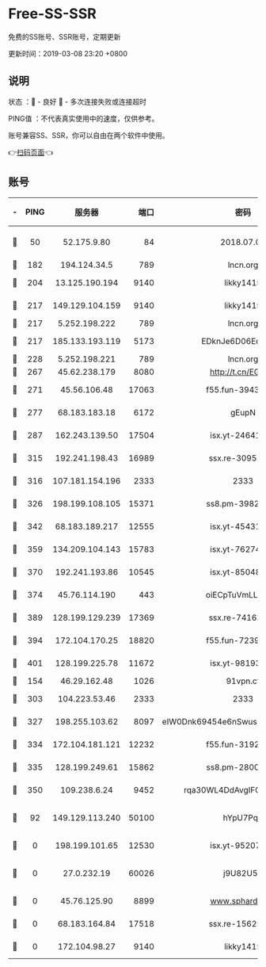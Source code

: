 # Free-SS-SSR

免费的SS账号、SSR账号，定期更新

更新时间：2019-03-08 23:20 +0800

## 说明

状态     ：🙂 - 良好 🙁 - 多次连接失败或连接超时

PING值   ：不代表真实使用中的速度，仅供参考。

账号兼容SS、SSR，你可以自由在两个软件中使用。

👉[扫码页面](https://liesauer.github.io/Free-SS-SSR/)👈

## 账号

|-|PING|服务器|端口|密码|加密方式|区域|
|:----:|:----:|:-----:|-----:|:----:|:----:|:----:|
|🙂|50|52.175.9.80|84|2018.07.07|chacha20-ietf-poly1305|HK|
|🙂|182|194.124.34.5|789|lncn.org|rc4|JP|
|🙂|204|13.125.190.194|9140|likky1415|aes-256-cfb|KR|
|🙂|217|149.129.104.159|9140|likky1415|aes-256-cfb|CN|
|🙂|217|5.252.198.222|789|lncn.org|rc4|JP|
|🙂|217|185.133.193.119|5173|EDknJe6D06EoWDaw|aes-256-cfb|US|
|🙂|228|5.252.198.221|789|lncn.org|rc4|JP|
|🙂|267|45.62.238.179|8080|http://t.cn/EGJIyrl|rc4-md5|CA|
|🙂|271|45.56.106.48|17063|f55.fun-39436500|aes-256-cfb|US|
|🙂|277|68.183.183.18|6172|gEupN|aes-256-cfb|SG|
|🙂|287|162.243.139.50|17504|isx.yt-24641776|aes-256-cfb|US|
|🙂|315|192.241.198.43|16989|ssx.re-30951670|aes-256-cfb|US|
|🙂|316|107.181.154.196|2333|2333|aes-256-cfb|US|
|🙂|326|198.199.108.105|15371|ss8.pm-39823085|aes-256-cfb|US|
|🙂|342|68.183.189.217|12555|isx.yt-45431620|aes-256-cfb|SG|
|🙂|359|134.209.104.143|15783|isx.yt-76274027|aes-256-cfb|SG|
|🙂|370|192.241.193.86|10545|isx.yt-85048474|aes-256-cfb|US|
|🙂|374|45.76.114.190|443|oiECpTuVmLLxk4Ts|aes-256-cfb|AU|
|🙂|389|128.199.129.239|17369|ssx.re-74162614|aes-256-cfb|SG|
|🙂|394|172.104.170.25|18820|f55.fun-72397693|aes-256-cfb|SG|
|🙂|401|128.199.225.78|11672|isx.yt-98193362|aes-256-cfb|SG|
|🙂|154|46.29.162.48|1026|91vpn.cf|rc4-md5|RU|
|🙂|303|104.223.53.46|2333|2333|aes-256-cfb|US|
|🙂|327|198.255.103.62|8097|eIW0Dnk69454e6nSwuspv9DmS201tQ0D|aes-256-cfb|US|
|🙂|334|172.104.181.121|12232|f55.fun-31925719|aes-256-cfb|SG|
|🙂|335|128.199.249.61|15862|ss8.pm-28005888|aes-256-cfb|SG|
|🙂|350|109.238.6.24|9452|rqa30WL4DdAvgIFG6Fs3znzTa|aes-256-cfb|FR|
|🙁|92|149.129.113.240|50100|hYpU7PqP|chacha20-ietf-poly1305|CN|
|🙁|0|198.199.101.65|12530|isx.yt-95207438|aes-256-cfb|US|
|🙁|0|27.0.232.19|60026|j9U82U53|xchacha20-ietf-poly1305|HK|
|🙁|0|45.76.125.90|8899|www.sphard.com|aes-256-cfb|AU|
|🙁|0|68.183.164.84|17518|ssx.re-15625176|aes-256-cfb|US|
|🙁|0|172.104.98.27|9140|likky1415|aes-256-cfb|JP|
